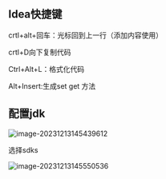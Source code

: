## Idea快捷键

crtl+alt+回车：光标回到上一行（添加内容使用）

crtl+D向下复制代码

Ctrl+Alt+L：格式化代码

Alt+Insert:生成set get 方法



## 配置jdk

![image-20231213145439612](C:\Users\41529\AppData\Roaming\Typora\typora-user-images\image-20231213145439612.png)

选择sdks

![image-20231213145550536](C:\Users\41529\AppData\Roaming\Typora\typora-user-images\image-20231213145550536.png)

